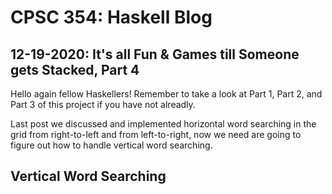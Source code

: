 # CPSC 354: Haskell Blog  

## 12-19-2020: It's all Fun & Games till Someone gets Stacked, Part 4

Hello again fellow Haskellers! Remember to take a look at Part 1, Part 2, and Part 3 of this project if you have not alreadly. 

Last post we discussed and implemented horizontal word searching in the grid from right-to-left and from left-to-right, now we need are going to figure out how to handle vertical word searching. 

## Vertical Word Searching
